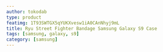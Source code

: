 ```yaml
---
author: tokodab
type: product
featimg: 1T93SWTGX5qYUKXvesw1iA0CAnNhyj9mL
title: Ryu Street Fighter Bandage Samsung Galaxy S9 Case
tags: [samsung, galaxy, s9]
category: [samsung]
---
```

